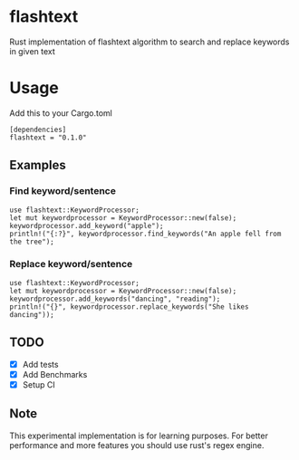 # flashtext
Rust implementation of flashtext algorithm to search and replace keywords in given text

# Usage
Add this to your Cargo.toml
```
[dependencies]
flashtext = "0.1.0"
```

## Examples

### Find keyword/sentence
```
use flashtext::KeywordProcessor;
let mut keywordprocessor = KeywordProcessor::new(false);
keywordprocessor.add_keyword("apple");
println!("{:?}", keywordprocessor.find_keywords("An apple fell from the tree");
```

### Replace keyword/sentence
```
use flashtext::KeywordProcessor;
let mut keywordprocessor = KeywordProcessor::new(false);
keywordprocessor.add_keywords("dancing", "reading");
println!("{}", keywordprocessor.replace_keywords("She likes dancing"));
```

## TODO

- [x] Add tests
- [x] Add Benchmarks
- [x] Setup CI

## Note
This experimental implementation is for learning purposes. For better performance and more features you should use rust's regex engine.
